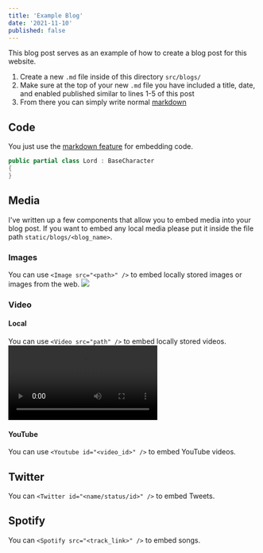 ```yaml
---
title: 'Example Blog'
date: '2021-11-10'
published: false
---
```


This blog post serves as an example of how to create a blog post for this website.

1. Create a new `.md` file inside of this directory `src/blogs/`
2. Make sure at the top of your new `.md` file you have included a title, date, and enabled published similar to lines 1-5 of this post
3. From there you can simply write normal [markdown](https://www.markdownguide.org/cheat-sheet/)

## Code

You just use the [markdown feature](https://www.markdownguide.org/extended-syntax/#syntax-highlighting) for embedding code.

```csharp
public partial class Lord : BaseCharacter
{
}
```

## Media

I've written up a few components that allow you to embed media into your blog post. If you want to embed any local media please put it inside the file path `static/blogs/<blog_name>`.

### Images

You can use `<Image src="<path>" />` to embed locally stored images or images from the web.
<Image src="/blogs/blog-example/example1.png" />

### Video

#### Local

You can use `<Video src="path" />` to embed locally stored videos.
<Video src="/blogs/blog-example/example.mp4" />

#### YouTube

You can use `<Youtube id="<video_id>" />` to embed YouTube videos.
<Youtube id="3-TrbOxmK08" />

## Twitter

You can `<Twitter id="<name/status/id>" />` to embed Tweets.
<Twitter id="naven0m/status/1705531799277801668" />

## Spotify

You can `<Spotify src="<track_link>" />` to embed songs.
<Spotify src="track/4F4TGsDYacEbw4PLAIyJ2e?si=ce064389dbbd4fb7"/>
